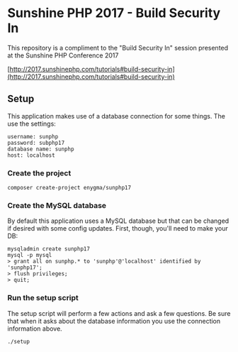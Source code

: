 # Sunshine PHP 2017 - Build Security In

This repository is a compliment to the "Build Security In" session presented at the Sunshine PHP Conference 2017

[http://2017.sunshinephp.com/tutorials#build-security-in](http://2017.sunshinephp.com/tutorials#build-security-in)

## Setup

This application makes use of a database connection for some things. The use the settings:

```
username: sunphp
password: subphp17
database name: sunphp
host: localhost
```

### Create the project

```
composer create-project enygma/sunphp17
```

### Create the MySQL database

By default this application uses a MySQL database but that can be changed if desired with some config updates. First, though, you'll need to make your DB:

```
mysqladmin create sunphp17
mysql -p mysql
> grant all on sunphp.* to 'sunphp'@'localhost' identified by 'sunphp17';
> flush privileges;
> quit;
```

### Run the setup script

The setup script will perform a few actions and ask a few questions. Be sure that when it asks about the database information you use the connection information above.

```
./setup
```

